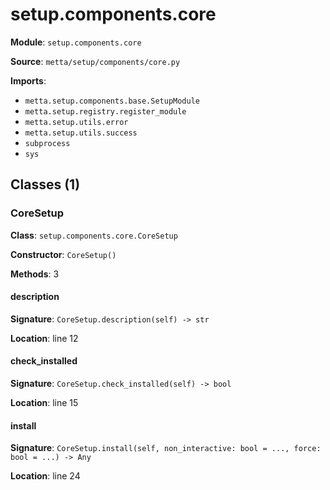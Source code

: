 # setup.components.core

**Module**: `setup.components.core`

**Source**: `metta/setup/components/core.py`

**Imports**:
- `metta.setup.components.base.SetupModule`
- `metta.setup.registry.register_module`
- `metta.setup.utils.error`
- `metta.setup.utils.success`
- `subprocess`
- `sys`

## Classes (1)

### CoreSetup

**Class**: `setup.components.core.CoreSetup`

**Constructor**: `CoreSetup()`

**Methods**: 3

#### description

**Signature**: `CoreSetup.description(self) -> str`

**Location**: line 12

#### check_installed

**Signature**: `CoreSetup.check_installed(self) -> bool`

**Location**: line 15

#### install

**Signature**: `CoreSetup.install(self, non_interactive: bool = ..., force: bool = ...) -> Any`

**Location**: line 24


